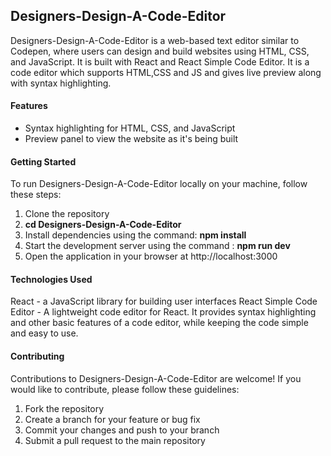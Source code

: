 ## Designers-Design-A-Code-Editor

Designers-Design-A-Code-Editor is a web-based text editor similar to Codepen, where users can design and build websites using HTML, CSS, and JavaScript. It is built with React and React Simple Code Editor. It is a code editor which supports HTML,CSS and JS and gives live preview along with syntax highlighting.

#### Features

<ul>
<li>Syntax highlighting for HTML, CSS, and JavaScript</li>
<li>Preview panel to view the website as it's being built</li>
</ul>

#### Getting Started

To run Designers-Design-A-Code-Editor locally on your machine, follow these steps:

<ol>
<li>Clone the repository</li>
<li><strong>cd Designers-Design-A-Code-Editor</strong></li>
<li>Install dependencies using the command: <strong>npm install</strong></li>
<li>Start the development server using the command : <strong>npm run dev</strong></li>
<li>Open the application in your browser at http://localhost:3000</li>
</ol>

#### Technologies Used

React - a JavaScript library for building user interfaces
React Simple Code Editor - A lightweight code editor for React. It provides syntax highlighting and other basic features of a code editor, while keeping the code simple and easy to use.

#### Contributing

Contributions to Designers-Design-A-Code-Editor are welcome! If you would like to contribute, please follow these guidelines:

<ol>
<li>Fork the repository</li>
<li>Create a branch for your feature or bug fix</li>
<li>Commit your changes and push to your branch</li>
<li>Submit a pull request to the main repository</li>
</ol>
